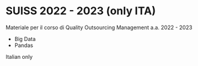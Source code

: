 # SUISS 2022 - 2023 (only ITA)
Materiale per il corso di Quality Outsourcing Management a.a. 2022 - 2023 
- Big Data
- Pandas

Italian only
